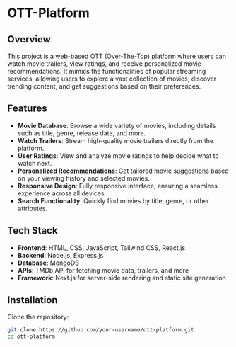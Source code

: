 # OTT-Platform

## Overview
This project is a web-based OTT (Over-The-Top) platform where users can watch movie trailers, view ratings, and receive personalized movie recommendations. It mimics the functionalities of popular streaming services, allowing users to explore a vast collection of movies, discover trending content, and get suggestions based on their preferences.

## Features
- **Movie Database**: Browse a wide variety of movies, including details such as title, genre, release date, and more.
- **Watch Trailers**: Stream high-quality movie trailers directly from the platform.
- **User Ratings**: View and analyze movie ratings to help decide what to watch next.
- **Personalized Recommendations**: Get tailored movie suggestions based on your viewing history and selected movies.
- **Responsive Design**: Fully responsive interface, ensuring a seamless experience across all devices.
- **Search Functionality**: Quickly find movies by title, genre, or other attributes.

## Tech Stack
- **Frontend**: HTML, CSS, JavaScript, Tailwind CSS, React.js
- **Backend**: Node.js, Express.js
- **Database**: MongoDB
- **APIs**: TMDb API for fetching movie data, trailers, and more
- **Framework**: Next.js for server-side rendering and static site generation

## Installation

Clone the repository:

```bash
git clone https://github.com/your-username/ott-platform.git
cd ott-platform
